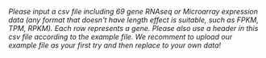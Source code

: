 *Please input a csv file including 69 gene RNAseq or Microarray expression data  (any format that doesn't have length effect is suitable, such as FPKM, TPM, RPKM). Each row represents a gene.  Please also use a header in this csv file according to the 
example file. We recomment to upload our example file as your first try and then replace to your own data!*